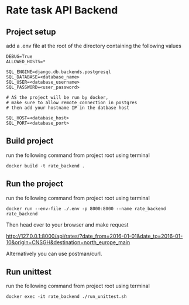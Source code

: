 # Rate task API Backend

## Project setup

add a .env file at the root of the directory
containing the following values

```SECRET_KEY=django-insecure-*%)osy81o%^y15!61)q-t$6_coicx0w42u4z60m3amx+l8^xcv
DEBUG=True
ALLOWED_HOSTS=*

SQL_ENGINE=django.db.backends.postgresql
SQL_DATABASE=<database_name>
SQL_USER=<database_username>
SQL_PASSWORD=<user_password>

# AS the project will be run by docker,
# make sure to allow remote_connection in postgres
# then add your hostname IP in the datbase host

SQL_HOST=<database_host>
SQL_PORT=<database_port>
```

## Build project
run the following command from project root using terminal
```shell
docker build -t rate_backend .
```

## Run the project
run the following command from project root using terminal
```shell
docker run --env-file ./.env -p 8000:8000 --name rate_backend rate_backend
```
Then head over to your browser and make request

http://127.0.0.1:8000/api/rates/?date_from=2016-01-01&date_to=2016-01-10&origin=CNSGH&destination=north_europe_main

Alternatively you can use postman/curl.

## Run unittest
run the following command from project root using terminal
```shell
docker exec -it rate_backend ./run_unittest.sh
```
